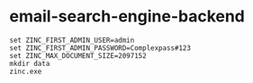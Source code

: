 # email-search-engine-backend

```
set ZINC_FIRST_ADMIN_USER=admin
set ZINC_FIRST_ADMIN_PASSWORD=Complexpass#123
set ZINC_MAX_DOCUMENT_SIZE=2097152
mkdir data
zinc.exe
```
